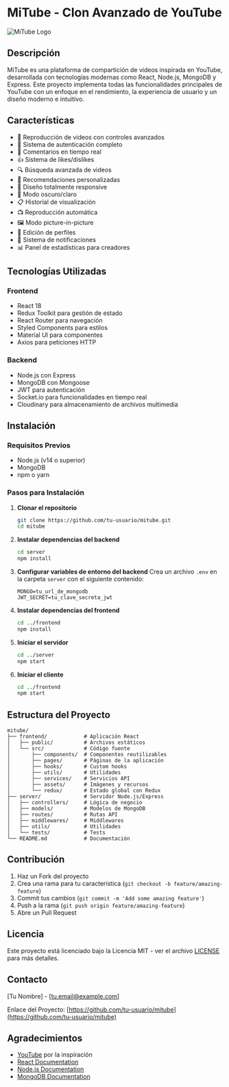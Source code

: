 # MiTube - Clon Avanzado de YouTube

![MiTube Logo](frontend/public/logo192.png)

## Descripción

MiTube es una plataforma de compartición de videos inspirada en YouTube, desarrollada con tecnologías modernas como React, Node.js, MongoDB y Express. Este proyecto implementa todas las funcionalidades principales de YouTube con un enfoque en el rendimiento, la experiencia de usuario y un diseño moderno e intuitivo.

## Características

- 🎥 Reproducción de videos con controles avanzados
- 👤 Sistema de autenticación completo
- 💬 Comentarios en tiempo real
- 👍 Sistema de likes/dislikes
- 🔍 Búsqueda avanzada de videos
- 🎯 Recomendaciones personalizadas
- 📱 Diseño totalmente responsive
- 🌙 Modo oscuro/claro
- 📋 Historial de visualización
- 📺 Reproducción automática
- 🖼️ Modo picture-in-picture
- 📝 Edición de perfiles
- 🔔 Sistema de notificaciones
- 📊 Panel de estadísticas para creadores

## Tecnologías Utilizadas

### Frontend
- React 18
- Redux Toolkit para gestión de estado
- React Router para navegación
- Styled Components para estilos
- Material UI para componentes
- Axios para peticiones HTTP

### Backend
- Node.js con Express
- MongoDB con Mongoose
- JWT para autenticación
- Socket.io para funcionalidades en tiempo real
- Cloudinary para almacenamiento de archivos multimedia

## Instalación

### Requisitos Previos
- Node.js (v14 o superior)
- MongoDB
- npm o yarn

### Pasos para Instalación

1. **Clonar el repositorio**
   ```bash
   git clone https://github.com/tu-usuario/mitube.git
   cd mitube
   ```

2. **Instalar dependencias del backend**
   ```bash
   cd server
   npm install
   ```

3. **Configurar variables de entorno del backend**
   Crea un archivo `.env` en la carpeta `server` con el siguiente contenido:
   ```
   MONGO=tu_url_de_mongodb
   JWT_SECRET=tu_clave_secreta_jwt
   ```

4. **Instalar dependencias del frontend**
   ```bash
   cd ../frontend
   npm install
   ```

5. **Iniciar el servidor**
   ```bash
   cd ../server
   npm start
   ```

6. **Iniciar el cliente**
   ```bash
   cd ../frontend
   npm start
   ```

## Estructura del Proyecto

```
mitube/
├── frontend/            # Aplicación React
│   ├── public/          # Archivos estáticos
│   └── src/             # Código fuente
│       ├── components/  # Componentes reutilizables
│       ├── pages/       # Páginas de la aplicación
│       ├── hooks/       # Custom hooks
│       ├── utils/       # Utilidades
│       ├── services/    # Servicios API
│       ├── assets/      # Imágenes y recursos
│       └── redux/       # Estado global con Redux
├── server/              # Servidor Node.js/Express
│   ├── controllers/     # Lógica de negocio
│   ├── models/          # Modelos de MongoDB
│   ├── routes/          # Rutas API
│   ├── middlewares/     # Middlewares
│   ├── utils/           # Utilidades
│   └── tests/           # Tests
└── README.md            # Documentación
```

## Contribución

1. Haz un Fork del proyecto
2. Crea una rama para tu característica (`git checkout -b feature/amazing-feature`)
3. Commit tus cambios (`git commit -m 'Add some amazing feature'`)
4. Push a la rama (`git push origin feature/amazing-feature`)
5. Abre un Pull Request

## Licencia

Este proyecto está licenciado bajo la Licencia MIT - ver el archivo [LICENSE](LICENSE) para más detalles.

## Contacto

[Tu Nombre] - [tu.email@example.com]

Enlace del Proyecto: [https://github.com/tu-usuario/mitube](https://github.com/tu-usuario/mitube)

## Agradecimientos

- [YouTube](https://www.youtube.com) por la inspiración
- [React Documentation](https://reactjs.org/)
- [Node.js Documentation](https://nodejs.org/)
- [MongoDB Documentation](https://docs.mongodb.com/)
